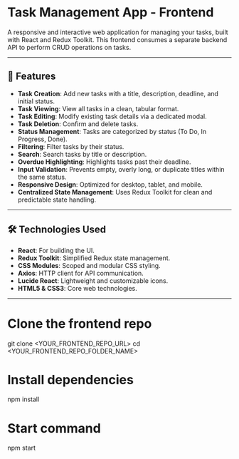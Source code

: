 # Task Management App - Frontend

A responsive and interactive web application for managing your tasks, built with React and Redux Toolkit. This frontend consumes a separate backend API to perform CRUD operations on tasks.

---

## 🚀 Features

- **Task Creation**: Add new tasks with a title, description, deadline, and initial status.
- **Task Viewing**: View all tasks in a clean, tabular format.
- **Task Editing**: Modify existing task details via a dedicated modal.
- **Task Deletion**: Confirm and delete tasks.
- **Status Management**: Tasks are categorized by status (To Do, In Progress, Done).
- **Filtering**: Filter tasks by their status.
- **Search**: Search tasks by title or description.
- **Overdue Highlighting**: Highlights tasks past their deadline.
- **Input Validation**: Prevents empty, overly long, or duplicate titles within the same status.
- **Responsive Design**: Optimized for desktop, tablet, and mobile.
- **Centralized State Management**: Uses Redux Toolkit for clean and predictable state handling.

---

## 🛠️ Technologies Used

- **React**: For building the UI.
- **Redux Toolkit**: Simplified Redux state management.
- **CSS Modules**: Scoped and modular CSS styling.
- **Axios**: HTTP client for API communication.
- **Lucide React**: Lightweight and customizable icons.
- **HTML5 & CSS3**: Core web technologies.

---

# Clone the frontend repo
git clone <YOUR_FRONTEND_REPO_URL>
cd <YOUR_FRONTEND_REPO_FOLDER_NAME>

# Install dependencies
npm install

# Start command
npm start
